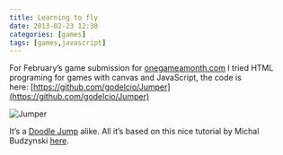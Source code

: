 ```yaml
---
title: Learning to fly
date: 2013-02-23 12:30
categories: [games]
tags: [games,javascript]
---
```

For February’s game submission for [onegameamonth.com](http://onegameamonth.com/ "onegameamonth.com") I tried HTML programing for games with canvas and JavaScript, the code is here: [https://github.com/godelcio/Jumper](https://github.com/godelcio/Jumper)


![Jumper](../../assets/img/game_jumper.png) 


It’s a [Doodle Jump](http://en.wikipedia.org/wiki/Doodle_Jump "http://en.wikipedia.org/wiki/Doodle_Jump") alike. All it’s based on this nice tutorial by Michal Budzynski [here](http://michalbe.blogspot.co.uk/2010/09/simple-game-with-html5-canvas-part-1.html "here").